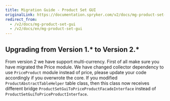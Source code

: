 ```yaml
---
title: Migration Guide - Product Set GUI
originalLink: https://documentation.spryker.com/v2/docs/mg-product-set-gui
redirect_from:
  - /v2/docs/mg-product-set-gui
  - /v2/docs/en/mg-product-set-gui
---
```


## Upgrading from Version 1.* to Version 2.*

From version 2 we have support multi-currency. First of all make sure you have migrated the Price module. We have changed collector dependency to use `PriceProduct` module instead of price, please update your code accordingly if you overwrote the core. If you modified `ProductAbstractTableHelper` table class, then this class now receives different bridge `ProductSetGuiToPriceProductFacadeInterface` instead of `ProductSetGuiToPriceProductInterface`.

<!-- Last review date: Nov 23, 2017 by Aurimas Ličkus -->
